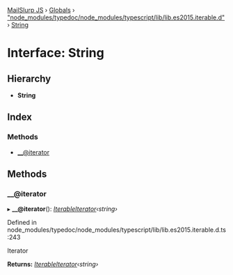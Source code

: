 [MailSlurp JS](../README.md) › [Globals](../globals.md) › ["node_modules/typedoc/node_modules/typescript/lib/lib.es2015.iterable.d"](../modules/_node_modules_typedoc_node_modules_typescript_lib_lib_es2015_iterable_d_.md) › [String](_node_modules_typedoc_node_modules_typescript_lib_lib_es2015_iterable_d_.string.md)

# Interface: String

## Hierarchy

* **String**

## Index

### Methods

* [__@iterator](_node_modules_typedoc_node_modules_typescript_lib_lib_es2015_iterable_d_.string.md#__@iterator)

## Methods

###  __@iterator

▸ **__@iterator**(): *[IterableIterator](_node_modules_typedoc_node_modules_typescript_lib_lib_es2015_iterable_d_.iterableiterator.md)‹string›*

Defined in node_modules/typedoc/node_modules/typescript/lib/lib.es2015.iterable.d.ts:243

Iterator

**Returns:** *[IterableIterator](_node_modules_typedoc_node_modules_typescript_lib_lib_es2015_iterable_d_.iterableiterator.md)‹string›*
